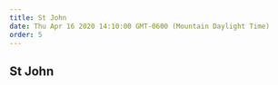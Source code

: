 ```yaml
---
title: St John
date: Thu Apr 16 2020 14:10:00 GMT-0600 (Mountain Daylight Time)
order: 5
---
```


## St John